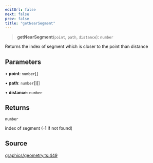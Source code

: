 ```yaml
---
editUrl: false
next: false
prev: false
title: "getNearSegment"
---
```


> **getNearSegment**(`point`, `path`, `distance`): `number`

Returns the index of segment which is closer to the point than distance

## Parameters

• **point**: `number`[]

• **path**: `number`[][]

• **distance**: `number`

## Returns

`number`

index of segment (-1 if not found)

## Source

[graphics/geometry.ts:449](https://github.com/dgmjs/dgmjs/blob/main/packages/core/src/graphics/geometry.ts#L449)
